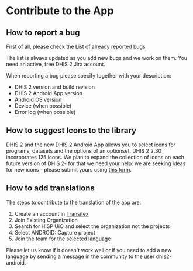 # Contribute to the App

## How to report a bug

First of all, please check the [List of already reported bugs](https://www.google.com/url?q=https://jira.dhis2.org/issues/?filter%3D10872&sa=D&ust=1557433016131000)

The list is always updated as you add new bugs and we work on them. You need an active, free DHIS 2 Jira account.

When reporting a bug please specify together with your description:

- DHIS 2 version and build revision
- DHIS 2 Android App version
- Android OS version
- Device (when possible)
- Error log (when possible)

## How to suggest Icons to the library

DHIS 2 and the new DHIS 2 Android App allows you to select icons for programs, datasets and the options of an optionset. DHIS 2 2.30 incorporates 125 icons. We plan to expand the collection of icons on each future version of DHIS 2- for that we need your help: we are seeking ideas for new icons - please submit yours using [this form](https://www.google.com/url?q=https://drive.google.com/open?id%3D1LmfYJQAu3KyDfkY3X6ne7qSsuTa9jXZhoQHzkDxeCdg&sa=D&ust=1557433016134000).

## How to add translations

The steps to contribute to the translation of the app are:

1. Create an account in [Transifex](https://www.transifex.com/signin/?next=/hisp-uio/)
2. Join Existing Organization
3. Search for HISP UiO and select the organization not the projects
4. Select ANDROID: Capture project
5. Join the team for the selected language

Please let us know if it doesn't work well or if you need to add a new language by sending a message in the community to the user dhis2-android.
